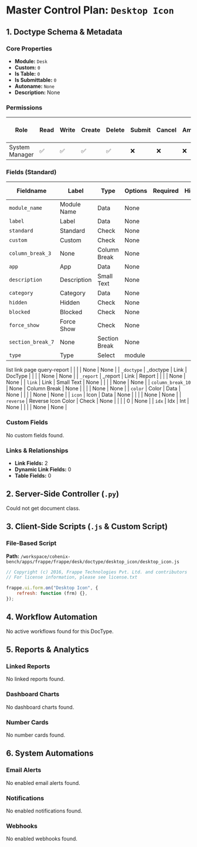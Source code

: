 # Master Control Plan: `Desktop Icon`

## 1. Doctype Schema & Metadata

### Core Properties
- **Module:** `Desk`
- **Custom:** `0`
- **Is Table:** `0`
- **Is Submittable:** `0`
- **Autoname:** `None`
- **Description:** None

### Permissions
| Role | Read | Write | Create | Delete | Submit | Cancel | Amend | Report | Import | Export | Print | Email | Share | Set User Perms |
|---|---|---|---|---|---|---|---|---|---|---|---|---|---|---|
| System Manager | ✅ | ✅ | ✅ | ✅ | ❌ | ❌ | ❌ | ✅ | ❌ | ✅ | ✅ | ✅ | ✅ | ❌ |


### Fields (Standard)
| Fieldname | Label | Type | Options | Required | Hidden | Read Only | Default | Description |
|---|---|---|---|---|---|---|---|---|
| `module_name` | Module Name | Data | None |  |  |  | None | None |
| `label` | Label | Data | None |  |  |  | None | None |
| `standard` | Standard | Check | None |  |  |  | 0 | None |
| `custom` | Custom | Check | None |  |  | ✅ | 0 | None |
| `column_break_3` | None | Column Break | None |  |  |  | None | None |
| `app` | App | Data | None |  |  | ✅ | None | None |
| `description` | Description | Small Text | None |  |  |  | None | None |
| `category` | Category | Data | None |  |  |  | None | None |
| `hidden` | Hidden | Check | None |  |  |  | 0 | None |
| `blocked` | Blocked | Check | None |  |  |  | 0 | None |
| `force_show` | Force Show | Check | None |  |  | ✅ | 0 | None |
| `section_break_7` | None | Section Break | None |  |  |  | None | None |
| `type` | Type | Select | module
list
link
page
query-report |  |  |  | None | None |
| `_doctype` | _doctype | Link | DocType |  |  |  | None | None |
| `_report` | _report | Link | Report |  |  |  | None | None |
| `link` | Link | Small Text | None |  |  |  | None | None |
| `column_break_10` | None | Column Break | None |  |  |  | None | None |
| `color` | Color | Data | None |  |  |  | None | None |
| `icon` | Icon | Data | None |  |  |  | None | None |
| `reverse` | Reverse Icon Color | Check | None |  |  |  | 0 | None |
| `idx` | Idx | Int | None |  |  |  | None | None |


### Custom Fields
No custom fields found.


### Links & Relationships
- **Link Fields:** 2
- **Dynamic Link Fields:** 0
- **Table Fields:** 0

## 2. Server-Side Controller (`.py`)
Could not get document class.


## 3. Client-Side Scripts (`.js` & Custom Script)
### File-Based Script
**Path:** `/workspace/cohenix-bench/apps/frappe/frappe/desk/doctype/desktop_icon/desktop_icon.js`
```javascript
// Copyright (c) 2016, Frappe Technologies Pvt. Ltd. and contributors
// For license information, please see license.txt

frappe.ui.form.on("Desktop Icon", {
	refresh: function (frm) {},
});

```




## 4. Workflow Automation
No active workflows found for this DocType.


## 5. Reports & Analytics
### Linked Reports
No linked reports found.


### Dashboard Charts
No dashboard charts found.


### Number Cards
No number cards found.


## 6. System Automations
### Email Alerts
No enabled email alerts found.


### Notifications
No enabled notifications found.


### Webhooks
No enabled webhooks found.
